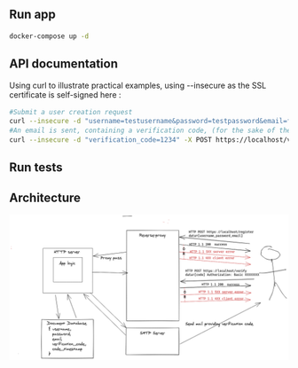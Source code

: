 ## Run app
```sh
docker-compose up -d
```
## API documentation
Using curl to illustrate practical examples, using --insecure as the SSL certificate is self-signed here :

```sh
#Submit a user creation request
curl --insecure -d "username=testusername&password=testpassword&email=foo@bar.com" -X POST https://localhost/register
#An email is sent, containing a verification code, (for the sake of the exercise, the code is also returned by the previous request as an HTTP data) get that code and use it to validate the creation  
curl --insecure -d "verification_code=1234" -X POST https://localhost/verify
```
## Run tests

## Architecture
![plot](./assets/Architecture.png)

